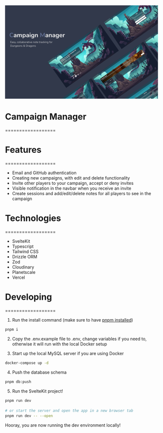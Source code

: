 ![Campaign Manager](screenshots/CampaignManagerSplash.png "Campaign Manager")

# Campaign Manager

==================

# Features

==================

- Email and GitHub authentication
- Creating new campaigns, with edit and delete functionality
- Invite other players to your campaign, accept or deny invites
- Visible notification in the navbar when you receive an invite
- Create sessions and add/edit/delete notes for all players to see in the campaign

# Technologies

==================

- SvelteKit
- Typescript
- Tailwind CSS
- Drizzle ORM
- Zod
- Cloudinary
- Planetscale
- Vercel

# Developing

==================

1. Run the install command (make sure to have [pnpm installed](https://pnpm.io))

```bash
pnpm i
```

2. Copy the .env.example file to .env, change variables if you need to, otherwise it will run with the local Docker setup

3. Start up the local MySQL server if you are using Docker

```bash
docker-compose up -d
```

4. Push the database schema

```bash
pnpm db:push
```

5. Run the SvelteKit project!

```bash
pnpm run dev

# or start the server and open the app in a new browser tab
pnpm run dev -- --open
```

Hooray, you are now running the dev environment locally!
